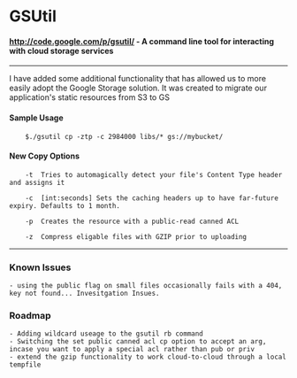 # GSUtil
#### http://code.google.com/p/gsutil/ - A command line tool for interacting with cloud storage services
****
I have added some additional functionality that has allowed us to more easily adopt the Google Storage solution. It was created to migrate our application's static resources from S3 to GS

#### Sample Usage
        $./gsutil cp -ztp -c 2984000 libs/* gs://mybucket/

#### New Copy Options
        -t  Tries to automagically detect your file's Content Type header and assigns it
        
        -c  [int:seconds] Sets the caching headers up to have far-future expiry. Defaults to 1 month.
        
        -p  Creates the resource with a public-read canned ACL
        
        -z  Compress eligable files with GZIP prior to uploading
****
### Known Issues
    - using the public flag on small files occasionally fails with a 404, key not found... Invesitgation Insues.
    
### Roadmap

    - Adding wildcard useage to the gsutil rb command
    - Switching the set public canned acl cp option to accept an arg, incase you want to apply a special acl rather than pub or priv
    - extend the gzip functionality to work cloud-to-cloud through a local tempfile
    